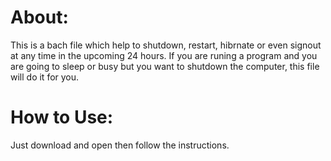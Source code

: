 # About:
This is a bach file which help to shutdown, restart, hibrnate or even signout at any time in the upcoming 24 hours.
If you are runing a program and you are going to sleep or busy but you want to shutdown the computer, this file will do it for you.

# How to Use:
Just download and open then follow the instructions.
